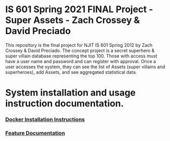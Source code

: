 # IS 601 Spring 2021 FINAL Project - Super Assets - Zach Crossey  & David Preciado

This repository is the final project for NJIT IS 601 Spring 2012 by Zach Crossey & David Preciado. The concept project is a secret superhero & super villain database representing the top 100. Those with access must have a user name and password and can register with approval. Once a user accesses the system, they can see the list of Assets (super villains and superheroes), add Assets, and see aggregated statistical data.

# System installation and usage instruction documentation. 
### [Docker Installation Instructions](Installation_instructions_for_using_the_app_with_Docker_Document.pdf)
### [Feature Documentation](Documentation_for_IS601_Final_Team_Project.pdf)